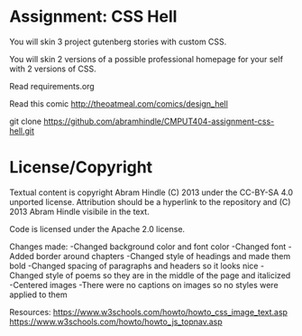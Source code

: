 Assignment: CSS Hell
====================

You will skin 3 project gutenberg stories with custom CSS.

You will skin 2 versions of a possible professional homepage for your
self with 2 versions of CSS.

Read requirements.org

Read this comic http://theoatmeal.com/comics/design_hell

git clone https://github.com/abramhindle/CMPUT404-assignment-css-hell.git

License/Copyright
=================

Textual content is copyright Abram Hindle (C) 2013 under the CC-BY-SA
4.0 unported license. Attribution should be a hyperlink to the
repository and (C) 2013 Abram Hindle visibile in the text.

Code is licensed under the Apache 2.0 license.

Changes made:
-Changed background color and font color
-Changed font
-Added border around chapters
-Changed style of headings and made them bold
-Changed spacing of paragraphs and headers so it looks nice
-Changed style of poems so they are in the middle of the page and italicized
-Centered images
-There were no captions on images so no styles were applied to them

Resources:
https://www.w3schools.com/howto/howto_css_image_text.asp
https://www.w3schools.com/howto/howto_js_topnav.asp
